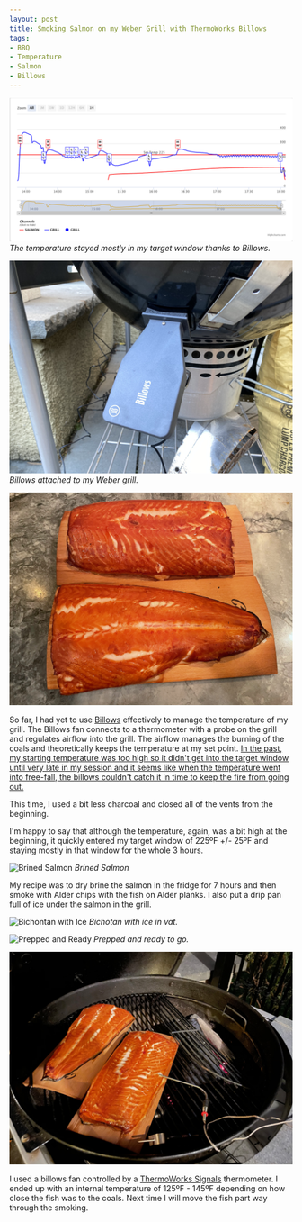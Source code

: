 ```yaml
---
layout: post
title: Smoking Salmon on my Weber Grill with ThermoWorks Billows
tags:
- BBQ
- Temperature
- Salmon
- Billows
---
```

![Temperature for Session](/images/smoked-salmon-billows.png)
*The temperature stayed mostly in my target window thanks to Billows.*

![Billows](/images/billows.jpeg)
*Billows attached to my Weber grill.*

![Smoked Salmon](/images/smoked-salmon.jpeg)

So far, I had yet to use [Billows](https://www.thermoworks.com/Billows) effectively to manage the temperature of my grill. The Billows fan connects to a thermometer with a probe on the grill and regulates airflow into the grill. The airflow manages the burning of the coals and theoretically keeps the temperature at my set point. [In the past, my starting temperature was too high so it didn't get into the target window until very late in my session and it seems like when the temperature went into free-fall, the billows couldn't catch it in time to keep the fire from going out.](https://cooking.ito.com/2020/10/21/mastering-billows)

This time, I used a bit less charcoal and closed all of the vents from the beginning.

I'm happy to say that although the temperature, again, was a bit high at the beginning, it quickly entered my target window of 225ºF +/- 25ºF and staying mostly in that window for the whole 3 hours.

![Brined Salmon](/images/brined-salmon.jpeg)
*Brined Salmon*

My recipe was to dry brine the salmon in the fridge for 7 hours and then smoke with Alder chips with the fish on Alder planks. I also put a drip pan full of ice under the salmon in the grill.

![Bichontan with Ice](/images/binchotan-ice-vat.jpeg)
*Bichotan with ice in vat.*

![Prepped and Ready](/images/smoke-salmon-prep.jpeg)
*Prepped and ready to go.*

![Salmon on the Grill](/images/smoked-salmon-on-grill.jpeg)

I used a billows fan controlled by a [ThermoWorks Signals](https://www.thermoworks.com/Signals) thermometer. I ended up with an internal temperature of 125ºF - 145ºF depending on how close the fish was to the coals. Next time I will move the fish part way through the smoking.

